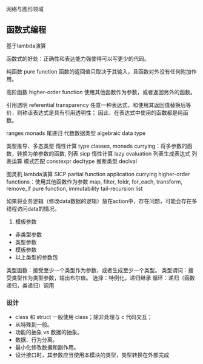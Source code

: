 网络与图形领域

## 函数式编程

基于lambda演算

函数式的好处：正确性和表达能力强使得可以写更少的代码。

纯函数 pure function
  函数的返回值只取决于其输入，且函数对外没有任何附加作用。
  
高阶函数 higher-order function
  使用其他函数作为参数，或者返回另外的函数。

引用透明 referential transparency
  任意一种表达式，和使用其返回值替换后等价，则称该表达式是具有引用透明性；
  因此，在表达式中使用的函数都是纯函数。

ranges
monads
尾递归
代数数据类型 algebraic data type

类型推导、多态类型
惰性计算
type classes, monads
currying：将多参数的函数，转换为单参数的函数,
列表
sicp
惰性计算 lazy evaluation
列表生成表达式
列表运算
模式匹配
constexpr 
decltype 推断类型
declval 

图灵机
lambda演算
SICP
partial function application
currying
higher-order functions：使用其他函数作为参数
  map, filter, foldr, for_each, transform, remove_if
pure function, immutability
tail-recursion
list

如果将业务逻辑（修改data数据的逻辑）放在action中，存在问题，可能会存在多线程访问data的情况。

1. 模板参数
- 非类型参数
- 类型参数
- 模板参数
- 以上类型的参数包

类型函数：接受至少一个类型作为参数，或者生成至少一个类型。
类型谓词：接受类型作为类型参数，输出布尔值。
选择：特例化，递归继承
循环：递归（函数递归，类递归）调用

### 设计

- class 和 struct 一般使用 class；除非处理与 c 代码交互；
- 从特殊到一般。
- 功能的抽象 vs 数据的抽象。
- 数据、行为分离。
- 最小化修改数据和副作用。
- 设计接口时，其参数应当使用本模块的类型，类型转换在外部完成